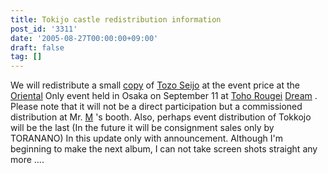 ```yaml
---
title: Tokijo castle redistribution information
post_id: '3311'
date: '2005-08-27T00:00:00+09:00'
draft: false
tag: []
---
```


We will redistribute a small [copy](/!/thA/) of [Tozo Seijo](/!/thA/) at the event price at the [Oriental](/!/thA/) Only event held in Osaka on September 11 at [Toho Rougei](/!/thA/) [Dream](http://karen.saiin.net/%7Ekouroumu-toho/) . Please note that it will not be a direct participation but a commissioned distribution at Mr. [M](http://www.geocities.jp/nip_sigurem/) 's booth. Also, perhaps event distribution of Tokkojo will be the last (In the future it will be consignment sales only by TORANANO) In this update only with announcement. Although I'm beginning to make the next album, I can not take screen shots straight any more ....